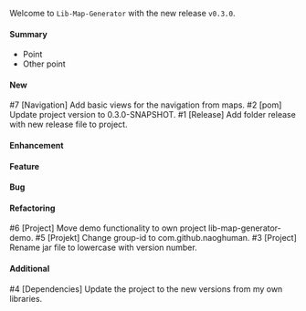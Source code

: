 Welcome to `Lib-Map-Generator` with the new release `v0.3.0`.



#### Summary
* Point
* Other point



#### New
#7 [Navigation] Add basic views for the navigation from maps.
#2 [pom] Update project version to 0.3.0-SNAPSHOT.
#1 [Release] Add folder release with new release file to project.



#### Enhancement



#### Feature



#### Bug



#### Refactoring
#6 [Project] Move demo functionality to own project lib-map-generator-demo.
#5 [Projekt] Change group-id to com.github.naoghuman.
#3 [Project] Rename jar file to lowercase with version number.



#### Additional



[//]: # (Issues which will be integrated in this release)
#4 [Dependencies] Update the project to the new versions from my own libraries.
